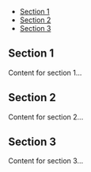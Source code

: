 <!DOCTYPE html>
<html lang="en">
<head>
    <meta charset="UTF-8">
    <meta name="viewport" content="width=device-width, initial-scale=1.0">
    <title>Your Website</title>
    <link rel="stylesheet" href="styles.css">
</head>
<body>
    <div class="container">
        <div class="sidebar">
            <ul>
                <li><a href="#section1">Section 1</a></li>
                <li><a href="#section2">Section 2</a></li>
                <li><a href="#section3">Section 3</a></li>
            </ul>
        </div>
        <div class="main-content">
            <section id="section1">
                <h2>Section 1</h2>
                <p>Content for section 1...</p>
            </section>
            <section id="section2">
                <h2>Section 2</h2>
                <p>Content for section 2...</p>
            </section>
            <section id="section3">
                <h2>Section 3</h2>
                <p>Content for section 3...</p>
            </section>
        </div>
    </div>
    <script src="script.js"></script>
</body>
</html>
